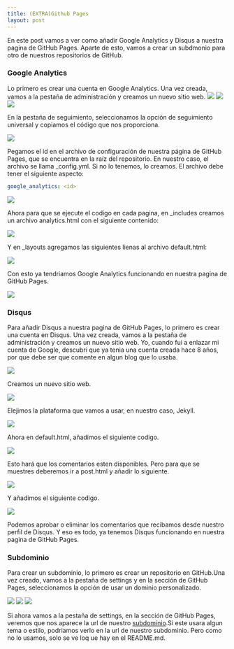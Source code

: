 ```yaml
---
title: (EXTRA)Github Pages
layout: post
---
```

En este post vamos a ver como añadir Google Analytics y Disqus a nuestra pagina de GitHub Pages. Aparte de esto, vamos a crear un subdmonio para otro de nuestros repositorios de GitHub.
### Google Analytics

Lo primero es crear una cuenta en Google Analytics. Una vez creada, vamos a la pestaña de administración y creamos un nuevo sitio web.
![](/assets/jekyll/extra/parte1/6.png)
![](/assets/jekyll/extra/parte1/7.png)
![](/assets/jekyll/extra/parte1/8.png)

En la pestaña de seguimiento, seleccionamos la opción de seguimiento universal y copiamos el código que nos proporciona.

![](/assets/jekyll/extra/parte1/5.png)

Pegamos el id en el archivo de configuración de nuestra página de GitHub Pages, que se encuentra en la raíz del repositorio. En nuestro caso, el archivo se llama _config.yml. Si no lo tenemos, lo creamos. El archivo debe tener el siguiente aspecto:

```yml
google_analytics: <id>
```
![](/assets/jekyll/extra/parte1/3.png)

Ahora para que se ejecute el codigo en cada pagina, en _includes creamos un archivo analytics.html con el siguiente contenido:

![](/assets/jekyll/extra/parte1/2.png)

Y en _layouts agregamos las siguientes lienas al archivo default.html:

![](/assets/jekyll/extra/parte1/1.png)

Con esto ya tendriamos Google Analytics funcionando en nuestra pagina de GitHub Pages.

![](/assets/jekyll/extra/parte1/9.png)

### Disqus

Para añadir Disqus a nuestra pagina de GitHub Pages, lo primero es crear una cuenta en Disqus. Una vez creada, vamos a la pestaña de administración y creamos un nuevo sitio web. Yo, cuando fui a enlazar mi cuenta de Google, descubri que ya tenia una cuenta creada hace 8 años, por que debe ser que comente en algun blog que lo usaba.

![](/assets/jekyll/extra/parte2/1.png)

Creamos un nuevo sitio web.

![](/assets/jekyll/extra/parte2/2.png)

Elejimos la plataforma que vamos a usar, en nuestro caso, Jekyll.

![](/assets/jekyll/extra/parte2/4.png)


Ahora en default.html, añadimos el siguiente codigo.

![](/assets/jekyll/extra/parte2/6.png)

Esto hará que los comentarios esten disponibles. Pero para que se muestres deberemos ir a post.html y añadir lo siguiente.

![](/assets/jekyll/extra/parte2/5.png)


Y añadimos el siguiente codigo.

![](/assets/jekyll/extra/parte2/7.png)


Podemos aprobar o eliminar los comentarios que recibamos desde nuestro perfil de Disqus. Y eso es todo, ya tenemos Disqus funcionando en nuestra pagina de GitHub Pages.




### Subdominio

Para crear un subdominio, lo primero es crear un repositorio en GitHub.Una vez creado, vamos a la pestaña de settings y en la sección de GitHub Pages, seleccionamos la opción de usar un dominio personalizado.

![](/assets/jekyll/extra/parte3/1.png)
![](/assets/jekyll/extra/parte3/2.png)
![](/assets/jekyll/extra/parte3/3.png)

Si ahora vamos a la pestaña de settings, en la sección de GitHub Pages, veremos que nos aparece la url de nuestro [subdominio](https://cesgilher.github.io/ASIR22-23).Si este usara algun tema o estilo, podriamos verlo en la url de nuestro subdominio. Pero como no lo usamos, solo se ve loq ue hay en el README.md.




